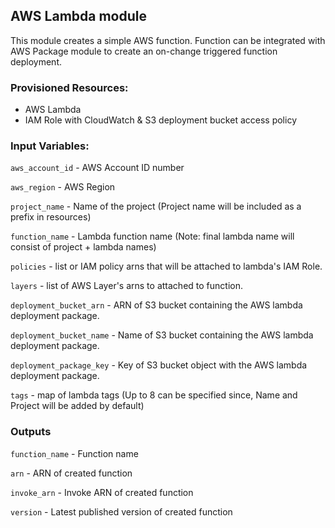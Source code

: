 ## AWS Lambda module

This module creates a simple AWS function.
Function can be integrated with AWS Package module to create an on-change triggered function deployment. 


### Provisioned Resources:

 - AWS Lambda
 - IAM Role with CloudWatch & S3 deployment bucket access policy

### Input Variables:

`aws_account_id` - AWS Account ID number

`aws_region` - AWS Region

`project_name` - Name of the project (Project name will be included as a prefix in resources)

`function_name` - Lambda function name (Note: final lambda name will consist of project + lambda names)

`policies` - list or IAM policy arns that will be attached to lambda's IAM Role.

`layers` - list of AWS Layer's arns to attached to function.

`deployment_bucket_arn` - ARN of S3 bucket containing the AWS lambda deployment package.

`deployment_bucket_name` - Name of S3 bucket containing the AWS lambda deployment package.

`deployment_package_key` - Key of S3 bucket object with the AWS lambda deployment package.

`tags` - map of lambda tags (Up to 8 can be specified since, Name and Project will be added by default)


### Outputs

`function_name` - Function name

`arn` - ARN of created function

`invoke_arn` - Invoke ARN of created function

`version` - Latest published version of created function
